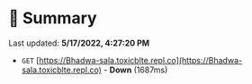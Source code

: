 # 📖 Summary
Last updated: **5/17/2022, 4:27:20 PM**

- `GET` [https://Bhadwa-sala.toxicblte.repl.co](https://Bhadwa-sala.toxicblte.repl.co) - **Down** (1687ms)
